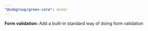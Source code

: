 ```yaml
---
"@sebgroup/green-core": minor
---
```


**Form validation:** Add a built-in standard way of doing form validation
